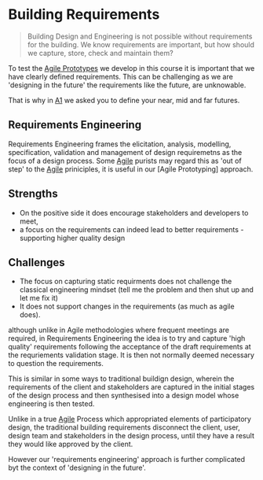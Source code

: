 # Building Requirements
>Building Design and Engineering is not possible without requirements for the building. We know requirements are important, but how should we capture, store, check and maintain them?

To test the [Agile Prototypes] we develop in this course it is important that we have clearly defined requirements. This can be challenging as we are 'designing in the future' the requirements like the future, are unknowable.
<!--- 2023 SPECIFIC - PLEASE CHAECK IN FUTURE ITERATIONS!!! -->
That is why in [A1] we asked you to define your near, mid and far futures.

## Requirements Engineering
[wikipedia link]: https://en.wikipedia.org/wiki/Requirements_engineering

Requirements Engineering frames the elicitation, analysis, modelling, specification, validation and management of design requiremetns as the focus of a design process. Some [Agile] purists may regard this as 'out of step' to the [Agile] priniciples, it is useful in our [Agile Prototyping] approach. 

## Strengths
* On the positive side it does encourage stakeholders and developers to meet,
* a focus on the requirements can indeed lead to better requirements - supporting higher quality design

## Challenges 
* The focus on capturing static requirments does not challenge the classical engineering mindset (tell me the problem and then shut up and let me fix it)
* It does not support changes in the requirements (as much as agile does).

 although unlike in Agile methodologies where frequent meetings are required, in Requirements Engineering the idea is to try and capture 'high quality' requirements following the acceptance of the draft requirements at the requriements validation stage. It is then not normally deemed necessary to question the requirements. 

This is similar in some ways to traditional buildign design, wherein the requirements of the client and stakeholders are captured in the initial stages of the design process and then synthesised into a design model whose engineering is then tested.

Unlike in a true [Agile] Process which appropriated elements of participatory design, the traditional building requirements disconnect the client, user, design team and stakeholders in the design process, until they have a result they would like approved by the client.



However our 'requirements engineering' approach is further complicated byt the context of 'designing in the future'. 


[Agile Prototypes]: /Agile/Concepts/MorphogeneticPrototyping
[A1]: /Agile/Assignments/A1
[Agile]: /Agile/Concepts/Agile
